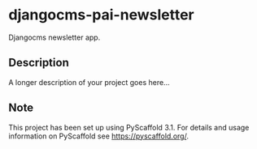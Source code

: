 # djangocms-pai-newsletter

Djangocms newsletter app.


## Description

A longer description of your project goes here...


## Note

This project has been set up using PyScaffold 3.1. For details and usage
information on PyScaffold see https://pyscaffold.org/.

